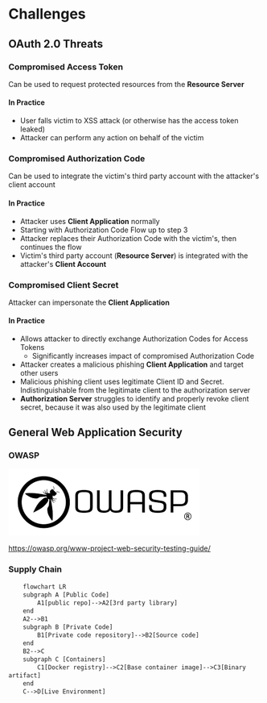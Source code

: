 # Challenges

## OAuth 2.0 Threats

### Compromised Access Token

Can be used to request protected resources from the **Resource Server**

#### In Practice

- User falls victim to XSS attack (or otherwise has the access token leaked)
- Attacker can perform any action on behalf of the victim

### Compromised Authorization Code

Can be used to integrate the victim's third party account with the attacker's client account

#### In Practice

- Attacker uses **Client Application** normally
- Starting with Authorization Code Flow up to step 3
- Attacker replaces their Authorization Code with the victim's, then continues the flow
- Victim's third party account (**Resource Server**) is integrated with the attacker's **Client Account**

### Compromised Client Secret

Attacker can impersonate the **Client Application**

#### In Practice

- Allows attacker to directly exchange Authorization Codes for Access Tokens
  - Significantly increases impact of compromised Authorization Code
- Attacker creates a malicious phishing **Client Application** and target other users
- Malicious phishing client uses legitimate Client ID and Secret. Indistinguishable from the legitimate client to the authorization server
- **Authorization Server** struggles to identify and properly revoke client secret, because it was also used by the legitimate client

## General Web Application Security

### OWASP

![OWASP](./assets/owasp.png)

<https://owasp.org/www-project-web-security-testing-guide/>

### Supply Chain

```mermaid
    flowchart LR
    subgraph A [Public Code]
        A1[public repo]-->A2[3rd party library]
    end
    A2-->B1
    subgraph B [Private Code]
        B1[Private code repository]-->B2[Source code]
    end
    B2-->C
    subgraph C [Containers]
        C1[Docker registry]-->C2[Base container image]-->C3[Binary artifact]
    end
    C-->D[Live Environment]
```
